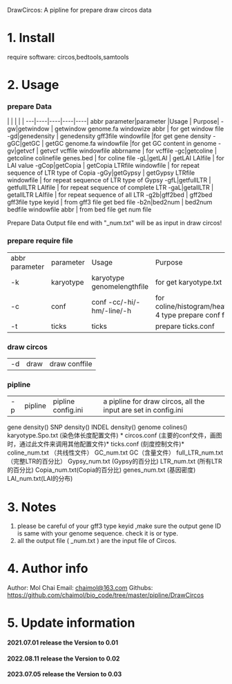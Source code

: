 DrawCircos: A pipline for prepare draw circos data
# 1. Install 
require software: circos,bedtools,samtools

# 2. Usage
### prepare Data
|  |  |  |	 |
---|----|----|----|----|
abbr parameter|parameter 		|Usage	|	Purpose|
-gw|getwindow	|	getwindow genome.fa windowize abbr	|	for get window file 
-gd|genedensity	|	genedensity gff3file windowfile		|for get gene density
-gGC|getGC	|	getGC genome.fa windowfile		|for get GC content in genome 
-gv|getvcf	|	getvcf vcffile windowfile abbrname	|	for vcffile 
-gc|getcoline	|	getcoline colinefile genes.bed	|	for coline file
-gL|getLAI	|	getLAI LAIfile	|	for LAI value
-gCop|getCopia	|	getCopia LTRfile windowfile	|	for repeat sequence of LTR type of Copia
-gGy|getGypsy  |	getGypsy LTRfile windowfile	|	for repeat sequence of LTR type of Gypsy
-gfL|getfullLTR	|	getfullLTR LAIfile	|	for repeat sequence of complete LTR
-gaL|getallLTR	|	getallLTR LAIfile	|	for repeat sequence of all LTR
-g2b|gff2bed	|	gff2bed gff3file type keyid	|	from gff3 file get bed file
-b2n|bed2num	|	bed2num bedfile windowfile abbr	|	from bed file get num file

Prepare Data Output file end with "_num.txt" will be as input in draw circos!

### prepare require file
|  |  |  |  |
|----|----|----|----|
|abbr parameter |parameter|		Usage	|	Purpose|
-k|karyotype		|karyotype genomelengthfile		|for get karyotype.txt
-c|conf			|conf -cc/-hi/-hm/-line/-h	|	for coline/histogram/heatmap/line 4 type prepare conf file
-t|ticks		|ticks	|	prepare ticks.conf

### draw circos
|	|	|	|
|--|--|--|
-d|draw	|	draw conffile

### pipline
|  |  |	|	|
|--|--|--|--|
-p|pipline|		pipline config.ini|		a pipline for draw circos, all the input are set in config.ini

gene density()
SNP density()
INDEL density()
genome colines()
karyotype.Spo.txt (染色体长度配置文件) *
circos.conf (主要的conf文件，画图时，通过此文件来调用其他配置文件)*
ticks.conf (刻度控制文件)*
coline_num.txt （共线性文件）
GC_num.txt GC（含量文件）
full_LTR_num.txt （完整LTR的百分比）
Gypsy_num.txt (Gypsy的百分比)
LTR_num.txt (所有LTR的百分比)
Copia_num.txt(Copia的百分比)
genes_num.txt (基因密度)
LAI_num.txt(LAI的分布)

# 3. Notes
1. please be careful of your gff3 type keyid ,make sure the output gene ID is same with your genome sequence. check it is  or  type.
2. all the output file ( _num.txt ) are the input file of Circos.

# 4. Author info
Author: Mol Chai
Email: chaimol@163.com
Githubs: https://github.com/chaimol/bio_code/tree/master/pipline/DrawCircos

# 5. Update information
#### 2021.07.01 release the Version to 0.01
#### 2022.08.11 release the Version to 0.02
#### 2023.07.05 release the Version to 0.03


